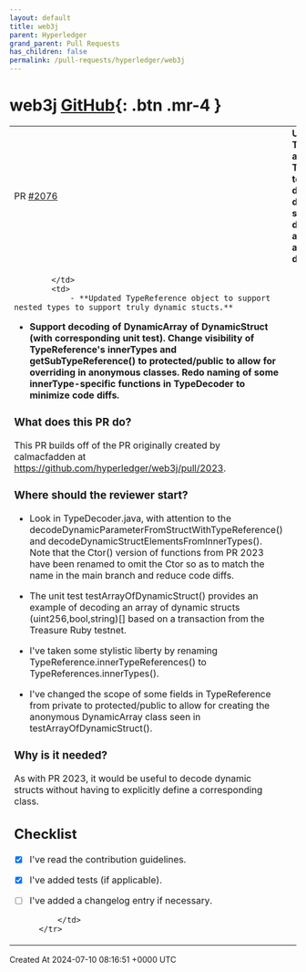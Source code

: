 ```yaml
---
layout: default
title: web3j
parent: Hyperledger
grand_parent: Pull Requests
has_children: false
permalink: /pull-requests/hyperledger/web3j
---
```


# web3j <span class="fs-3 right-align">[GitHub](https://github.com/hyperledger/web3j){: .btn .mr-4 }</span>


<div>
    <table>
        <tr>
            <td>
                PR <a href="https://github.com/hyperledger/web3j/pull/2076" class=".btn">#2076</a>
            </td>
            <td>
                <b>
                    Updated TypeReference and TypeDecoder to support decoding of dynamic structs and dynamic struct arrays without a priori Class definitions.
                </b>
            </td>
        </tr>
        <tr>
            <td>
                
            </td>
            <td>
                - **Updated TypeReference object to support nested types to support truly dynamic stucts.**
- **Support decoding of DynamicArray of DynamicStruct (with corresponding unit test). Change visibility of TypeReference's innerTypes and getSubTypeReference() to protected/public to allow for overriding in anonymous classes. Redo naming of some innerType-specific functions in TypeDecoder to minimize code diffs.**

### What does this PR do?
This PR builds off of the PR originally created by calmacfadden at https://github.com/hyperledger/web3j/pull/2023.

### Where should the reviewer start?
* Look in TypeDecoder.java, with attention to the decodeDynamicParameterFromStructWithTypeReference() and
decodeDynamicStructElementsFromInnerTypes(). Note that the Ctor() version of functions from PR 2023 have been
renamed to omit the Ctor so as to match the name in the main branch and reduce code diffs.

* The unit test testArrayOfDynamicStruct() provides an example of decoding an array of dynamic structs (uint256,bool,string)[]
based on a transaction from the Treasure Ruby testnet.

* I've taken some stylistic liberty by renaming TypeReference.innerTypeReferences() to TypeReferences.innerTypes().

* I've changed the scope of some fields in TypeReference from private to protected/public to allow for creating the
anonymous DynamicArray class seen in testArrayOfDynamicStruct().

### Why is it needed?
As with PR 2023, it would be useful to decode dynamic structs without having to explicitly define a corresponding class.

## Checklist

- [x] I've read the contribution guidelines.
- [x] I've added tests (if applicable).
- [ ] I've added a changelog entry if necessary.

            </td>
        </tr>
    </table>
    <div class="right-align">
        Created At 2024-07-10 08:16:51 +0000 UTC
    </div>
</div>

